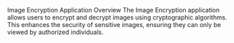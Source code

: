 Image Encryption Application Overview The Image Encryption application allows users to encrypt and decrypt images using cryptographic algorithms. This enhances the security of sensitive images, ensuring they can only be viewed by authorized individuals.
